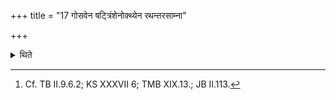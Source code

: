 +++
title = "17 गोसवेन षट्त्रिंशेनोक्थ्येन रथन्तरसाम्ना"

+++

<details><summary>थिते</summary>

17. (A sacrificer) desirous of autocracy should perform the Gosava-sacrifice as an Ukthya with thirty-six-versed-stotras, having its first Pr̥ṣṭha-stotra sung either on Br̥hat or Rathantara or both these.[^1]   

[^1]: Cf. TB II.9.6.2; KS XXXVII 6; TMB XIX.13.; JB II.113.  
</details>
